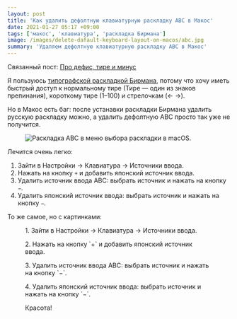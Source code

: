 ```yaml
---
layout: post
title: 'Как удалить дефолтную клавиатурную раскладку ABC в Макос'
date: 2021-01-27 05:17 +09:00
tags: ['макос', 'клавиатура', 'раскладка Бирмана']
image: /images/delete-dafault-keyboard-layout-on-macos/abc.jpg
summary: 'Удаляем дефолтную клавиатурную раскладку ABC в Макос'
---
```


<aside>
  Связанный пост: <a href="/dashes">Про дефис, тире и минус</a>
</aside>

Я пользуюсь [типографской раскладкой Бирмана](https://ilyabirman.ru/projects/typography-layout/), потому что хочу иметь быстрый доступ к нормальному тире (Тире — один из знаков препинания), короткому тире (1–100) и стрелочкам (← →).

Но в Макос есть баг: после устанавки раскладки Бирмана удалить русскую раскладку можно, а удалить дефолтную ABC просто так уже не получится.

<figure>
  <img src="/images/delete-dafault-keyboard-layout-on-macos/abc.jpg" alt="Раскладка ABC в меню выбора раскладки в macOS." data-action="zoom">
</figure>

Лечится очень легко:

1. Зайти в Настройки → Клавиатура → Источники ввода.
2. Нажать на кнопку `+` и добавить японский источник ввода.
3. Удалить источник ввода ABC: выбрать источник и нажать на кнопку `−`.
4. Удалить японский источник ввода: выбрать источник и нажать на кнопку `−`.

То же самое, но с картинками:

<figure>
  <img src="/images/delete-dafault-keyboard-layout-on-macos/1.png" alt="" data-action="zoom">
  <figcaption>1. Зайти в Настройки → Клавиатура → Источники ввода.</figcaption>
</figure>

<figure>
  <img src="/images/delete-dafault-keyboard-layout-on-macos/2.png" alt="" data-action="zoom">
  <figcaption>2. Нажать на кнопку `+` и добавить японский источник ввода.</figcaption>
</figure>

<figure>
  <img src="/images/delete-dafault-keyboard-layout-on-macos/3.png" alt="" data-action="zoom">
  <figcaption>3. Удалить источник ввода ABC: выбрать источник и нажать на кнопку `−`.</figcaption>
</figure>

<figure>
  <img src="/images/delete-dafault-keyboard-layout-on-macos/4.png" alt="" data-action="zoom">
  <figcaption>4. Удалить японский источник ввода: выбрать источник и нажать на кнопку `−`.</figcaption>
</figure>

<figure>
  <img src="/images/delete-dafault-keyboard-layout-on-macos/5.png" alt="" data-action="zoom">
  <figcaption>Красота!</figcaption>
</figure>
